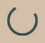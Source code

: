 <!DOCTYPE html>
<html lang="en">
<head>
  <meta charset="UTF-8">
  <meta name="viewport" content="width=device-width, initial-scale=1.0">
  <meta name="description" content="Continuous Cannon Consulting delivers expert solutions to help businesses, professionals, and homes create substantial savings with no upfront cost. Request a free consultation today!">
  <meta name="keywords" content="savings, consulting, no upfront cost, efficiency, business, home, Continuous Cannon Consulting">
  <meta name="author" content="Braeden Cannon">
  <title>Continuous Cannon Consulting - No Costs, Just Savings</title>
  <link href="https://fonts.googleapis.com/css2?family=Playfair+Display:wght@400;700&family=Poppins:wght@400;600&display=swap" rel="stylesheet">
  <link href="https://unpkg.com/aos@2.3.1/dist/aos.css" rel="stylesheet">
  <script src="https://cdn.tailwindcss.com"></script>
  <style>
    body {
      font-family: 'Poppins', sans-serif;
      background: #D4BEA8;
      color: #333333;
      margin: 0;
      overflow-x: hidden;
      position: relative;
      cursor: url('data:image/svg+xml;utf8,<svg xmlns="http://www.w3.org/2000/svg" width="24" height="24" viewBox="0 0 24 24" fill="none" stroke="%23CC5500" stroke-width="2" stroke-linecap="round" stroke-linejoin="round"><circle cx="12" cy="12" r="10"/></svg>'), auto;
    }
    /* Particle Background */
    #particles {
      position: fixed;
      top: 0;
      left: 0;
      width: 100%;
      height: 100%;
      z-index: -1;
      pointer-events: none;
    }
    .particle {
      position: absolute;
      width: 5px;
      height: 5px;
      background: #D4A017;
      border-radius: 50%;
      opacity: 0.5;
      animation: float 15s infinite ease-in-out;
    }
    @keyframes float {
      0% { transform: translateY(100vh) translateX(0); opacity: 0.5; }
      50% { opacity: 0.8; }
      100% { transform: translateY(-100vh) translateX(20px); opacity: 0; }
    }
    /* Swaying Palm Tree Pattern */
    body::after {
      content: '';
      position: fixed;
      top: 0;
      left: 0;
      width: 100%;
      height: 100%;
      background: url('data:image/svg+xml,%3Csvg xmlns="http://www.w3.org/2000/svg" width="100" height="200" viewBox="0 0 100 200"%3E%3Cpath d="M50 0 Q40 50 30 0 Q60 50 70 0" fill="none" stroke="%232F4F4F" stroke-width="1" stroke-opacity="0.1"/%3E%3Ccircle cx="50" cy="0" r="5" fill="%232F4F4F" opacity="0.1"/%3E%3C/svg%3E') repeat-x;
      animation: sway 8s infinite ease-in-out;
      z-index: -2;
    }
    @keyframes sway {
      0% { transform: translateX(0); }
      50% { transform: translateX(-20px); }
      100% { transform: translateX(0); }
    }
    h1, h2, h3 {
      font-family: 'Playfair Display', serif;
      color: #2F4F4F;
      letter-spacing: 1px;
    }
    /* Preloader */
    #preloader {
      position: fixed;
      top: 0;
      left: 0;
      width: 100%;
      height: 100%;
      background: #D4BEA8;
      display: flex;
      justify-content: center;
      align-items: center;
      z-index: 9999;
    }
    #preloader::after {
      content: '';
      width: 60px;
      height: 60px;
      border: 6px solid #2F4F4F;
      border-top: 6px solid transparent;
      border-radius: 50%;
      animation: spin 1.5s linear infinite;
    }
    @keyframes spin {
      100% { transform: rotate(360deg); }
    }
    /* Animated Separator */
    .separator {
      width: 100%;
      height: 3px;
      background: linear-gradient(to right, #D4A017, #CC5500, #D4A017);
      margin: 3rem 0;
      animation: rotateGradient 5s infinite linear;
    }
    @keyframes rotateGradient {
      0% { background-position: 0% 50%; }
      100% { background-position: 400% 50%; }
    }
    /* Header Styling - Full Width, Less Bulky */
    nav {
      background: #2F4F4F;
      box-shadow: 0 2px 15px rgba(0, 0, 0, 0.2);
      position: fixed;
      top: 0;
      width: 100%;
      z-index: 1000;
      padding: 0.5rem 1rem;
      animation: fadeIn 1s ease;
      display: flex;
      justify-content: space-between;
      align-items: center;
    }
    .brand-name {
      font-size: 1.75rem;
      font-weight: bold;
      color: #D4A017;
      text-shadow: 0 0 10px rgba(212, 160, 23, 0.5);
      transition: transform 0.3s ease, text-shadow 0.3s ease;
    }
    .brand-name:hover {
      transform: scale(1.05);
      text-shadow: 0 0 20px rgba(212, 160, 23, 0.8);
    }
    .nav-links {
      display: flex;
      align-items: center;
    }
    .nav-links li a {
      font-size: 1rem;
      color: #FFFFFF;
      position: relative;
      transition: color 0.3s ease;
    }
    .nav-links li a::after {
      content: '';
      position: absolute;
      width: 0;
      height: 2px;
      background: #D4A017;
      bottom: -4px;
      left: 0;
      transition: width 0.3s ease;
    }
    .nav-links li a:hover::after {
      width: 100%;
    }
    .nav-links li a:hover {
      color: #D4A017;
    }
    @keyframes fadeIn {
      from { opacity: 0; transform: translateY(-20px); }
      to { opacity: 1; transform: translateY(0); }
    }
    /* Floating Elements in Hero */
    .floating-icon {
      position: absolute;
      width: 30px;
      height: 30px;
      opacity: 0.6;
      animation: floatIcon 10s infinite ease-in-out;
    }
    @keyframes floatIcon {
      0% { transform: translateY(0) translateX(0); opacity: 0.6; }
      50% { transform: translateY(-20px) translateX(10px); opacity: 0.9; }
      100% { transform: translateY(0) translateX(0); opacity: 0.6; }
    }
    /* Hero Section with Typewriter Effect */
    .hero {
      background: rgba(245, 245, 220, 0.8);
      padding: 10rem 0;
      text-align: center;
      position: relative;
      border-bottom: 1px solid rgba(47, 79, 79, 0.1);
    }
    .hero h2 {
      font-size: 5rem;
      margin-bottom: 1.5rem;
      display: inline-block;
      border-right: 4px solid #CC5500;
      white-space: nowrap;
      overflow: hidden;
      animation: typing 3s steps(30, end), blink 0.75s step-end infinite;
    }
    @keyframes typing {
      from { width: 0; }
      to { width: 100%; }
    }
    @keyframes blink {
      50% { border-color: transparent; }
    }
    .hero p {
      font-size: 1.5rem;
      max-width: 4xl;
      margin-left: auto;
      margin-right: auto;
      margin-bottom: 2.5rem;
    }
    /* Bouncing Cards */
    .card {
      background: #F5F5DC;
      border: 1px solid rgba(47, 79, 79, 0.1);
      border-radius: 1rem;
      padding: 2.5rem;
      transition: transform 0.5s ease, box-shadow 0.5s ease;
      box-shadow: 0 10px 30px rgba(0, 0, 0, 0.1);
      animation: bounceIn 1s ease;
    }
    .card:hover {
      transform: translateY(-10px) scale(1.02);
      box-shadow: 0 20px 50px rgba(0, 0, 0, 0.2);
    }
    @keyframes bounceIn {
      0% { transform: scale(0.5); opacity: 0; }
      60% { transform: scale(1.1); opacity: 1; }
      100% { transform: scale(1); }
    }
    /* Vibrant Button */
    .btn {
      background: #CC5500;
      color: #FFFFFF;
      padding: 1.2rem 2.5rem;
      border-radius: 0.75rem;
      transition: all 0.5s ease;
      font-weight: 600;
      text-transform: uppercase;
      border: none;
      position: relative;
      overflow: hidden;
    }
    .btn::after {
      content: '';
      position: absolute;
      width: 0;
      height: 100%;
      background: rgba(212, 160, 23, 0.3);
      top: 0;
      left: 0;
      transition: width 0.5s ease;
      z-index: 0;
    }
    .btn:hover::after {
      width: 100%;
    }
    .btn:hover {
      background: #D4A017;
      transform: translateY(-3px);
      box-shadow: 0 10px 25px rgba(0, 0, 0, 0.2);
    }
    .btn span {
      position: relative;
      z-index: 1;
    }
    /* Section Styling */
    .section {
      padding: 5rem 2rem;
      background: rgba(245, 245, 220, 0.95);
      position: relative;
      overflow: hidden;
    }
    /* Fade-In Text */
    .fade-in-text {
      opacity: 0;
      animation: fadeInText 1.5s forwards;
    }
    @keyframes fadeInText {
      0% { opacity: 0; transform: translateY(10px); }
      100% { opacity: 1; transform: translateY(0); }
    }
    /* Parallax Background */
    .parallax-bg {
      background: linear-gradient(rgba(245, 245, 220, 0.9), rgba(212, 190, 168, 0.2)),
                  url('data:image/svg+xml,%3Csvg xmlns="http://www.w3.org/2000/svg" width="400" height="200" viewBox="0 0 400 200"%3E%3Crect width="400" height="200" fill="%23F5F5DC"/%3E%3Cline x1="50" y1="50" x2="350" y2="50" stroke="%232F4F4F" stroke-width="0.5" stroke-opacity="0.1"/%3E%3Cpath d="M0 200 L400 200" stroke="%232F4F4F" stroke-width="1" stroke-opacity="0.05"/%3E%3C/svg%3E');
      background-attachment: fixed;
      background-size: cover;
      background-position: center;
    }
    /* Input Fields */
    input, textarea {
      background: rgba(245, 245, 220, 0.7);
      border: 1px solid rgba(47, 79, 79, 0.1);
      color: #333333;
      transition: all 0.3s ease;
      border-radius: 0.75rem;
      padding: 1rem;
    }
    input:focus, textarea:focus {
      border: 1px solid #2F4F4F;
      box-shadow: 0 0 15px rgba(47, 79, 79, 0.1);
      background: rgba(245, 245, 220, 0.9);
    }
    /* Rotating Savings Icon */
    .savings-icon {
      display: inline-block;
      transition: transform 0.5s ease;
    }
    .savings-icon:hover {
      transform: rotate(360deg);
    }
    /* Modal Styling with Pulsing Button */
    .modal {
      display: none;
      position: fixed;
      top: 0;
      left: 0;
      width: 100%;
      height: 100%;
      background: rgba(0, 0, 0, 0.5);
      z-index: 10000;
      justify-content: center;
      align-items: center;
    }
    .modal-content {
      background: #F5F5DC;
      padding: 2rem 3rem;
      border-radius: 1rem;
      width: 90%;
      max-width: 500px;
      text-align: center;
      animation: slideIn 0.5s ease;
      border: 2px solid #D4A017;
    }
    .modal .btn {
      animation: pulse 2s infinite ease-in-out;
    }
    @keyframes slideIn {
      from { transform: translateY(-50px); opacity: 0; }
      to { transform: translateY(0); opacity: 1; }
    }
    @keyframes pulse {
      0% { transform: scale(1); box-shadow: 0 0 0 0 rgba(212, 160, 23, 0.7); }
      70% { transform: scale(1.05); box-shadow: 0 0 0 10px rgba(212, 160, 23, 0); }
      100% { transform: scale(1); box-shadow: 0 0 0 0 rgba(212, 160, 23, 0); }
    }
    .close {
      position: absolute;
      top: 1rem;
      right: 1rem;
      font-size: 1.5rem;
      cursor: pointer;
      color: #333333;
    }
    /* Footer Wave Animation */
    footer::before {
      content: '';
      position: absolute;
      top: 0;
      left: 0;
      width: 100%;
      height: 100%;
      background: url('data:image/svg+xml,%3Csvg xmlns="http://www.w3.org/2000/svg" viewBox="0 0 1440 320"%3E%3Cpath fill="%232F4F4F" fill-opacity="0.1" d="M0,160L48,176C96,192,192,224,288,224C384,224,480,192,576,170.7C672,149,768,139,864,160C960,181,1056,235,1152,234.7C1248,235,1344,181,1392,154.7L1440,128L1440,0L1392,0C1344,0,1248,0,1152,0C1056,0,960,0,864,0C768,0,672,0,576,0C480,0,384,0,288,0C192,0,96,0,48,0L0,0Z"%3E%3C/path%3E%3C/svg%3E');
      background-size: cover;
      animation: wave 10s infinite linear;
    }
    @keyframes wave {
      0% { background-position: 0 0; }
      100% { background-position: 1440px 0; }
    }
    /* Mobile Responsiveness */
    @media (max-width: 768px) {
      .nav-links {
        display: none;
      }
      .hero h2 {
        font-size: 3rem;
      }
      .section {
        padding: 3rem 1rem;
      }
      .modal-content {
        padding: 1.5rem;
      }
      .brand-name {
        font-size: 1.25rem;
      }
      .nav-links li a {
        font-size: 0.875rem;
      }
      .floating-icon {
        width: 20px;
        height: 20px;
      }
    }
  </style>
</head>
<body>
  <!-- Preloader -->
  <div id="preloader"></div>

  <!-- Particle Background -->
  <div id="particles"></div>

  <!-- Floating Navigation -->
  <nav>
    <div class="flex items-center pl-4">
      <span class="brand-name">Continuous Cannon Consulting</span>
    </div>
    <ul class="nav-links pr-4 flex space-x-6">
      <li><a href="#home" class="hover:text-D4A017 transition-colors">Home</a></li>
      <li><a href="#services" class="hover:text-D4A017 transition-colors">Services</a></li>
      <li><a href="#results" class="hover:text-D4A017 transition-colors">Results</a></li>
      <li><a href="#savings" class="hover:text-D4A017 transition-colors">Calculator</a></li>
      <li><a href="#contact" class="hover:text-D4A017 transition-colors">Contact</a></li>
    </ul>
  </nav>

  <!-- Hero Section -->
  <section id="home" class="hero text-center" data-aos="fade-up">
    <div class="container mx-auto px-6 relative z-10">
      <h2 class="text-5xl md:text-6xl font-bold mb-6 leading-tight">No Costs, Just Savings</h2>
      <p class="text-xl mb-8 max-w-4xl mx-auto leading-relaxed fade-in-text">Struggling with inefficiencies? Our team leverages advanced analytics to unlock substantial savings for businesses, professionals, and homes with no upfront cost. A tailored plan is crafted post-consultation, credited only from the savings we generate.</p>
      <button class="btn px-12 py-6 rounded-xl font-semibold" onclick="openModal()">Request a Free Consultation: (401) 451-1035</button>
      <!-- Floating Icons -->
      <div class="floating-icon" style="top: 20%; left: 10%;">
        <svg xmlns="http://www.w3.org/2000/svg" viewBox="0 0 24 24" fill="#D4A017"><path d="M12 2C6.48 2 2 6.48 2 12s4.48 10 10 10 10-4.48 10-10S17.52 2 12 2zm0 18c-4.42 0-8-3.58-8-8s3.58-8 8-8 8 3.58 8 8-3.58 8-8 8zm-1-13h2v2h-2zm0 4h2v6h-2z"/></svg>
      </div>
      <div class="floating-icon" style="top: 30%; right: 15%; animation-delay: 2s;">
        <svg xmlns="http://www.w3.org/2000/svg" viewBox="0 0 24 24" fill="#D4A017"><path d="M12 2C6.48 2 2 6.48 2 12s4.48 10 10 10 10-4.48 10-10S17.52 2 12 2zm0 18c-4.42 0-8-3.58-8-8s3.58-8 8-8 8 3.58 8 8-3.58 8-8 8zm-1-13h2v2h-2zm0 4h2v6h-2z"/></svg>
      </div>
    </div>
    <div class="separator"></div>
  </section>

  <!-- Services Section -->
  <section id="services" class="section">
    <div class="container mx-auto px-6 text-center">
      <h2 class="text-4xl md:text-5xl font-bold mb-10" data-aos="fade-up">Our Expert Services</h2>
      <p class="text-lg mb-12 max-w-2xl mx-auto fade-in-text" data-aos="fade-up" data-aos-delay="100">We deliver precision-engineered solutions for any entity, utilizing cutting-edge strategies to maximize efficiency and savings. Compensation is tied solely to the results we achieve.</p>
      <div class="grid grid-cols-1 md:grid-cols-3 gap-10">
        <div class="card" data-aos="fade-right" data-aos-delay="200">
          <h3 class="text-2xl font-semibold mb-5">Process Optimization</h3>
          <p class="fade-in-text">Enhance workflows with AI-driven insights for businesses and homes, saving time and resources.</p>
        </div>
        <div class="card" data-aos="fade-up" data-aos-delay="300">
          <h3 class="text-2xl font-semibold mb-5">Expense Reduction</h3>
          <p class="fade-in-text">Minimize costs with predictive analytics, tailored for any operation or household.</p>
        </div>
        <div class="card" data-aos="fade-left" data-aos-delay="400">
          <h3 class="text-2xl font-semibold mb-5">Training & Tools</h3>
          <p class="fade-in-text">Deploy next-gen tools and training to sustain long-term efficiency gains.</p>
        </div>
      </div>
      <button class="btn px-10 py-5 mt-12 rounded-xl" data-aos="fade-up" data-aos-delay="500" onclick="openModal()">Request a Free Quote Now</button>
    </div>
    <div class="separator"></div>
  </section>

  <!-- Results Section -->
  <section id="results" class="section parallax-bg">
    <div class="container mx-auto px-6 text-center">
      <h2 class="text-4xl md:text-5xl font-bold mb-10" data-aos="fade-down">Savings We Can Create</h2>
      <p class="text-lg mb-12 max-w-2xl mx-auto fade-in-text" data-aos="fade-down" data-aos-delay="100">Data-driven examples demonstrate our capacity to generate savings, with compensation credited only from achieved results.</p>
      <div class="grid grid-cols-1 md:grid-cols-3 gap-10">
        <div class="card" data-aos="fade-right" data-aos-delay="200">
          <h3 class="text-2xl font-semibold mb-5">Streamlined Operations</h3>
          <p class="fade-in-text">Businesses save millions annually via optimized processes, tracked with real-time analytics.</p>
        </div>
        <div class="card" data-aos="fade-up" data-aos-delay="300">
          <h3 class="text-2xl font-semibold mb-5">Reduced Expenses</h3>
          <p class="fade-in-text">Professionals cut costs with AI forecasts, measured via financial dashboards.</p>
        </div>
        <div class="card" data-aos="fade-left" data-aos-delay="400">
          <h3 class="text-2xl font-semibold mb-5">Home Efficiency</h3>
          <p class="fade-in-text">Homeowners reduce utility bills with smart systems, monitored via IoT integrations.</p>
        </div>
      </div>
      <p class="mt-10 text-xl font-semibold text-2F4F4F fade-in-text" data-aos="fade-up" data-aos-delay="500">Be the first to transform your savings – let’s get started!</p>
    </div>
    <div class="separator"></div>
  </section>

  <!-- Savings Calculator Section -->
  <section id="savings" class="section">
    <div class="container mx-auto px-6 text-center">
      <h2 class="text-4xl md:text-5xl font-bold mb-10" data-aos="fade-up">Estimate Your Savings</h2>
      <p class="text-lg mb-12 max-w-2xl mx-auto fade-in-text" data-aos="fade-up" data-aos-delay="100">Project your potential savings with our advanced estimator.</p>
      <div class="max-w-lg mx-auto card p-10 rounded-xl" data-aos="zoom-in" data-aos-delay="200">
        <span class="savings-icon mb-4 inline-block">
          <svg xmlns="http://www.w3.org/2000/svg" width="40" height="40" viewBox="0 0 24 24" fill="#D4A017"><path d="M12 2C6.48 2 2 6.48 2 12s4.48 10 10 10 10-4.48 10-10S17.52 2 12 2zm0 18c-4.42 0-8-3.58-8-8s3.58-8 8-8 8 3.58 8 8-3.58 8-8 8zm-1-13h2v2h-2zm0 4h2v6h-2z"/></svg>
        </span>
        <label class="block mb-3 text-left fade-in-text">Units Affected (e.g., employees, tasks)</label>
        <input id="units" type="number" placeholder="e.g., 10" class="w-full p-4 mb-5 rounded-lg">
        <label class="block mb-3 text-left fade-in-text">Hours Saved per Unit/Day</label>
        <input id="hours" type="number" placeholder="e.g., 1" class="w-full p-4 mb-5 rounded-lg">
        <label class="block mb-3 text-left fade-in-text">Value per Hour ($)</label>
        <input id="rate" type="number" placeholder="e.g., 30" class="w-full p-4 mb-5 rounded-lg">
        <button onclick="calculateSavings()" class="btn px-10 py-5 rounded-xl w-full">Calculate Savings Now</button>
        <p id="result" class="mt-8 text-2xl font-semibold fade-in-text"></p>
      </div>
    </div>
    <div class="separator"></div>
  </section>

  <!-- Testimonials Section (Forward-Looking) -->
  <section id="testimonials" class="section parallax-bg">
    <div class="container mx-auto px-6 text-center">
      <h2 class="text-4xl md:text-5xl font-bold mb-10" data-aos="fade-down">What to Expect</h2>
      <p class="text-lg mb-12 max-w-2xl mx-auto fade-in-text" data-aos="fade-down" data-aos-delay="100">As a new client, you’ll experience personalized service, cutting-edge analytics, and measurable savings tailored to your needs. Let’s build your success story together!</p>
      <div class="card p-10 rounded-xl max-w-2xl mx-auto" data-aos="fade-up" data-aos-delay="200">
        <p class="italic text-lg fade-in-text">“Looking forward to partnering with Continuous Cannon Consulting to unlock savings and efficiency for my business.” – Your Future Client</p>
      </div>
      <p class="mt-10 text-xl font-semibold text-2F4F4F fade-in-text" data-aos="fade-up" data-aos-delay="300">Be among the first to experience transformative savings – request your quote today!</p>
    </div>
    <div class="separator"></div>
  </section>

  <!-- Tips Section -->
  <section id="tips" class="section">
    <div class="container mx-auto px-6 text-center">
      <h2 class="text-4xl md:text-5xl font-bold mb-10" data-aos="fade-up">Efficiency Strategies</h2>
      <p class="text-lg mb-12 max-w-2xl mx-auto fade-in-text" data-aos="fade-up" data-aos-delay="100">Unlock next-level efficiencies for your operations or residence.</p>
      <div class="grid grid-cols-1 md:grid-cols-2 gap-10">
        <div class="card" data-aos="fade-right" data-aos-delay="200">
          <h3 class="text-2xl font-semibold mb-5">AI-Optimized Workflows</h3>
          <p class="fade-in-text">Leverage AI to streamline processes. <a href="#contact" class="text-2F4F4F hover:text-CC5500">Get a free quote</a> to begin.</p>
        </div>
        <div class="card" data-aos="fade-left" data-aos-delay="300">
          <h3 class="text-2xl font-semibold mb-5">Cost-Saving Innovations</h3>
          <p class="fade-in-text">Adopt smart tech for savings. <a href="#contact" class="text-2F4F4F hover:text-CC5500">Request a consultation</a>.</p>
        </div>
      </div>
    </div>
    <div class="separator"></div>
  </section>

  <!-- About Section -->
  <section id="about" class="section parallax-bg">
    <div class="container mx-auto px-6 text-center">
      <h2 class="text-4xl md:text-5xl font-bold mb-10" data-aos="fade-down">About Braeden Cannon</h2>
      <p class="text-lg mb-12 max-w-2xl mx-auto fade-in-text" data-aos="fade-down" data-aos-delay="100">A Supply Chain Management graduate from URI (3.90 GPA, 2023) with a Lean Six Sigma Green Belt. At Garage Headquarters, I drove $2.2M+ in sales and optimized systems. I now deliver AI-enhanced savings solutions with no upfront cost, credited from results.</p>
      <a href="https://www.linkedin.com/in/braeden-cannon-96357b221/" target="_blank" rel="noopener noreferrer" class="text-2F4F4F hover:text-CC5500 font-semibold text-xl fade-in-text" data-aos="fade-up" data-aos-delay="200">Connect on LinkedIn</a>
    </div>
    <div class="separator"></div>
  </section>

  <!-- Contact Section -->
  <section id="contact" class="section">
    <div class="container mx-auto px-6 text-center">
      <h2 class="text-4xl md:text-5xl font-bold mb-10" data-aos="fade-up">Request a Quote</h2>
      <p class="text-lg mb-12 max-w-2xl mx-auto fade-in-text" data-aos="fade-up" data-aos-delay="100">Inefficiencies impacting your resources? I’ll conduct a virtual or on-site analysis to devise a custom savings plan. No fees—compensation is results-based. Call <a href="tel:+14014511035" class="underline hover:text-CC5500">(401) 451-1035</a> or use the interface below.</p>
      <div class="max-w-md mx-auto" data-aos="zoom-in" data-aos-delay="200">
        <input type="text" id="contact-name" placeholder="Your Name" class="w-full p-4 mb-5 rounded-lg">
        <input type="email" id="contact-email" placeholder="Your Email" class="w-full p-4 mb-5 rounded-lg">
        <textarea id="contact-message" placeholder="Describe your challenges" class="w-full p-4 mb-5 rounded-lg" rows="4"></textarea>
        <button class="btn px-10 py-5 rounded-xl w-full" onclick="openModal()">Request Free Quote Today</button>
      </div>
      <p class="mt-10 text-lg fade-in-text" data-aos="fade-up" data-aos-delay="300">Or email <a href="mailto:continuouscannon@gmail.com" class="underline hover:text-CC5500">continuouscannon@gmail.com</a></p>
    </div>
    <div class="separator"></div>
  </section>

  <!-- Footer -->
  <footer class="bg-2F4F4F py-8 text-center relative">
    <div class="container mx-auto px-6">
      <span class="text-xl font-bold text-D4A017 fade-in-text">Continuous Cannon Consulting</span>
      <p class="mt-4 text-white fade-in-text">Contact: <a href="tel:+14014511035" class="underline hover:text-D4A017">(401) 451-1035</a> | <a href="mailto:continuouscannon@gmail.com" class="underline hover:text-D4A017">continuouscannon@gmail.com</a></p>
      <p class="mt-4 text-sm text-white fade-in-text">© 2025 Continuous Cannon Consulting. All rights reserved.</p>
    </div>
  </footer>

  <!-- Modal -->
  <div id="modal" class="modal">
    <div class="modal-content">
      <span class="close" onclick="closeModal()">×</span>
      <h3 class="text-2xl font-bold mb-6">Request Your Exclusive Quote</h3>
      <input type="text" id="modal-name" placeholder="Your Name" class="w-full p-4 mb-4 rounded-lg">
      <input type="email" id="modal-email" placeholder="Your Email" class="w-full p-4 mb-4 rounded-lg">
      <textarea id="modal-message" placeholder="Describe your needs" class="w-full p-4 mb-6 rounded-lg" rows="4"></textarea>
      <button class="btn px-8 py-4 rounded-xl w-full" onclick="sendModalEmail()">Submit Request</button>
    </div>
  </div>

  <!-- AOS and Custom Scripts -->
  <script src="https://unpkg.com/aos@2.3.1/dist/aos.js"></script>
  <script>
    // Initialize AOS
    AOS.init({
      duration: 1000,
      once: true,
    });

    // Preloader
    window.addEventListener('load', function() {
      document.getElementById('preloader').style.display = 'none';
    });

    // Particle Effect
    const particleContainer = document.getElementById('particles');
    for (let i = 0; i < 50; i++) {
      const particle = document.createElement('div');
      particle.classList.add('particle');
      particle.style.left = Math.random() * 100 + 'vw';
      particle.style.animationDelay = Math.random() * 10 + 's';
      particleContainer.appendChild(particle);
    }

    // Smooth scrolling for nav links
    document.querySelectorAll('a[href^="#"]').forEach(anchor => {
      anchor.addEventListener('click', function (e) {
        e.preventDefault();
        document.querySelector(this.getAttribute('href')).scrollIntoView({
          behavior: 'smooth'
        });
      });
    });

    // Savings calculator
    function calculateSavings() {
      const units = parseInt(document.getElementById('units').value) || 0;
      const hours = parseInt(document.getElementById('hours').value) || 0;
      const rate = parseInt(document.getElementById('rate').value) || 0;
      const monthlySavings = units * hours * rate * 5 * 4;
      const result = monthlySavings > 0 ? `Estimated Monthly Savings: $${monthlySavings.toFixed(2)}<br>Unlock your potential – request a quote now!` : "Please enter valid numbers to calculate savings.";
      document.getElementById('result').innerHTML = result;
    }

    // Modal functions
    function openModal() {
      document.getElementById('modal').style.display = 'flex';
    }
    function closeModal() {
      document.getElementById('modal').style.display = 'none';
    }
    window.onclick = function(event) {
      if (event.target == document.getElementById('modal')) {
        closeModal();
      }
    };

    // Email functionality for modal
    function sendModalEmail() {
      const name = document.getElementById('modal-name').value || 'Not provided';
      const email = document.getElementById('modal-email').value || 'Not provided';
      const message = document.getElementById('modal-message').value || 'No message provided';
      const subject = encodeURIComponent(`Exclusive Quote Request from ${name}`);
      const body = encodeURIComponent(`Name: ${name}\nEmail: ${email}\n\nMessage:\n${message}`);
      const mailtoLink = `mailto:continuouscannon@gmail.com?subject=${subject}&body=${body}`;
      window.location.href = mailtoLink;
      closeModal();
    }

    // Sequential Fade-In for Text
    document.querySelectorAll('.fade-in-text').forEach((el, index) => {
      el.style.animationDelay = `${index * 0.3}s`;
    });
  </script>
</body>
</html>
